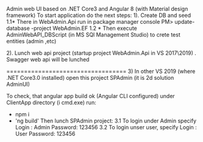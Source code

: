 Admin web UI based on .NET Core3 and Angular 8 (with Material design framework)
To start application do the next steps:
1). Create DB and seed 
1.1* There in WebAdmin.Api run in package manager console 
PM> update-database -project WebAdmin.EF
1.2 * Then execute AdminWebAPI_DBScript (in MS SQl Management Studio)
to crete test entities (admin ,etc)

2). Lunch web api project (startup project WebAdmin.Api in VS 2017\2019) .
Swagger web api will be lunched

==================================
3) In other VS 2019 (where .NET Core3.0 installed)
open this project SPAdmin (it is 2d solution AdminUI)

To check, that angular app build ok (Angular CLI configured)
under ClientApp directory (i cmd.exe) run:
*  npm i
* 'ng build' 
Then lunch SPAdmin project:
3.1 To login under Admin specify
    Login : Admin
    Password: 123456
3.2 To login unser user, specify
    Login : User
    Password: 123456
